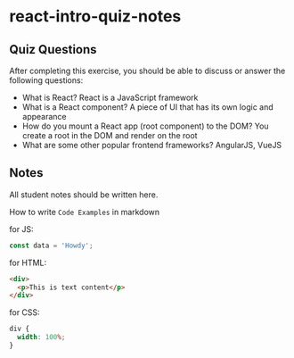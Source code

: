 # react-intro-quiz-notes

## Quiz Questions

After completing this exercise, you should be able to discuss or answer the following questions:

- What is React?
  React is a JavaScript framework
- What is a React component?
  A piece of UI that has its own logic and appearance
- How do you mount a React app (root component) to the DOM?
  You create a root in the DOM and render on the root
- What are some other popular frontend frameworks?
  AngularJS, VueJS

## Notes

All student notes should be written here.

How to write `Code Examples` in markdown

for JS:

```javascript
const data = 'Howdy';
```

for HTML:

```html
<div>
  <p>This is text content</p>
</div>
```

for CSS:

```css
div {
  width: 100%;
}
```
